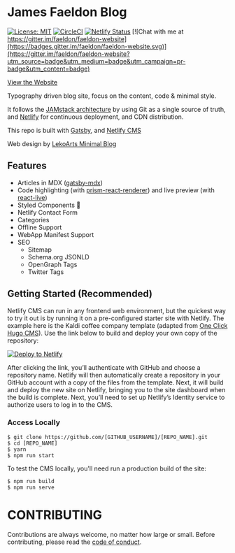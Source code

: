 # James Faeldon Blog

[![License: MIT](https://img.shields.io/badge/License-MIT-blue.svg)](https://raw.githubusercontent.com/faeldon/faeldon-website/master/license)
[![CircleCI](https://circleci.com/gh/faeldon/faeldon-website.svg?style=svg)](https://circleci.com/gh/faeldon/faeldon-website)
[![Netlify Status](https://api.netlify.com/api/v1/badges/9289d080-75b7-43d4-bf90-16af8b0467da/deploy-status)](https://app.netlify.com/sites/faeldon/deploys)
[![Chat with me at https://gitter.im/faeldon/faeldon-website](https://badges.gitter.im/faeldon/faeldon-website.svg)](https://gitter.im/faeldon/faeldon-website?utm_source=badge&utm_medium=badge&utm_campaign=pr-badge&utm_content=badge)

[View the Website](https://james.faeldon.com)

Typography driven blog site, focus on the content, code & minimal style.

It follows the [JAMstack architecture](https://jamstack.org) by using Git as a single source of truth, and [Netlify](https://www.netlify.com) for continuous deployment, and CDN distribution.

This repo is built with [Gatsby](https://www.gatsbyjs.org/), and [Netlify CMS](https://www.netlifycms.org)

Web design by [LekoArts Minimal Blog](https://github.com/LekoArts/gatsby-starter-minimal-blog)

## Features

- Articles in MDX ([gatsby-mdx](https://github.com/ChristopherBiscardi/gatsby-mdx))
- Code highlighting (with [prism-react-renderer](https://github.com/FormidableLabs/prism-react-renderer)) and live preview (with [react-live](https://github.com/FormidableLabs/react-live))
- Styled Components 💅
- Netlify Contact Form
- Categories
- Offline Support
- WebApp Manifest Support
- SEO
  - Sitemap
  - Schema.org JSONLD
  - OpenGraph Tags
  - Twitter Tags

## Getting Started (Recommended)

Netlify CMS can run in any frontend web environment, but the quickest way to try it out is by running it on a pre-configured starter site with Netlify. The example here is the Kaldi coffee company template (adapted from [One Click Hugo CMS](https://github.com/netlify-templates/one-click-hugo-cms)). Use the link below to build and deploy your own copy of the repository:

[![Deploy to Netlify](https://www.netlify.com/img/deploy/button.svg)](https://app.netlify.com/start/deploy?repository=https://github.com/faeldon/faeldon-website&amp;stack=cms)

After clicking the link, you’ll authenticate with GitHub and choose a repository name. Netlify will then automatically create a repository in your GitHub account with a copy of the files from the template. Next, it will build and deploy the new site on Netlify, bringing you to the site dashboard when the build is complete. Next, you’ll need to set up Netlify’s Identity service to authorize users to log in to the CMS.


### Access Locally
```
$ git clone https://github.com/[GITHUB_USERNAME]/[REPO_NAME].git
$ cd [REPO_NAME]
$ yarn
$ npm run start
```

To test the CMS locally, you'll need run a production build of the site:
```
$ npm run build
$ npm run serve
```

# CONTRIBUTING

Contributions are always welcome, no matter how large or small. Before contributing,
please read the [code of conduct](CODE_OF_CONDUCT.md).
